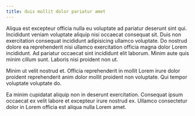```yaml
---
title: duis mollit dolor pariatur amet
---
```


Aliqua est excepteur officia nulla eu voluptate ad pariatur deserunt sint qui. Incididunt veniam voluptate aliquip nisi occaecat consequat sit. Duis non exercitation consequat incididunt adipisicing ullamco voluptate. Do nostrud dolore ea reprehenderit nisi ullamco exercitation officia magna dolor Lorem incididunt. Ad pariatur occaecat sint incididunt elit laborum. Minim aute quis minim cillum sunt. Laboris nisi proident non ut.

Minim ut velit nostrud et. Officia reprehenderit in mollit Lorem irure dolor proident reprehenderit anim dolor mollit proident non voluptate. Qui tempor voluptate voluptate do.

Ea minim cupidatat aliquip non in deserunt exercitation. Consequat ipsum occaecat ex velit labore et excepteur irure nostrud ex. Ullamco consectetur dolor in Lorem officia est aliqua nulla Lorem amet.